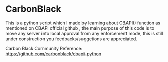 # CarbonBlack
This is a python script which I made by learning about CBAPI() function as mentioned on CBAPI official github , the main purpose of this code is to move any server into local approval from any enforcement mode, this is still under construction you feedbacks/suggetions are appreciated.

Carbon Black Community Reference: https://github.com/carbonblack/cbapi-python
